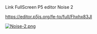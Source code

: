 Link FullScreen P5 editor Noise 2

https://editor.p5js.org/fe-to/full/Fhxhx83Jl

[![Noise-2.png](https://i.postimg.cc/28dbJGyj/Noise-2.png)](https://postimg.cc/HVxk8QbF)
